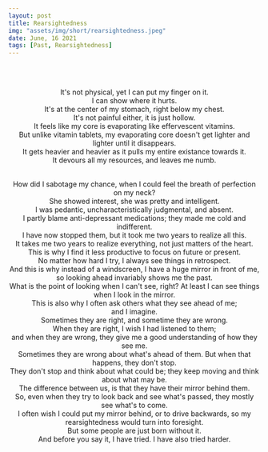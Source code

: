 ```yaml
---
layout: post
title: Rearsightedness
img: "assets/img/short/rearsightedness.jpeg"
date: June, 16 2021
tags: [Past, Rearsightedness]
---
```

  
<br><br>
<div align="center">

It's not physical, yet I can put my finger on it. <br>
I can show where it hurts. <br>
It's at the center of my stomach, right below my chest. <br>
It's not painful either, it is just hollow. <br>
It feels like my core is evaporating like effervescent vitamins. <br>
But unlike vitamin tablets, my evaporating core doesn't get lighter and lighter until it disappears. <br>
It gets heavier and heavier as it pulls my entire existance towards it. <br>
It devours all my resources, and leaves me numb. <br><br>
  
How did I sabotage my chance, when I could feel the breath of perfection on my neck? <br>
She showed interest, she was pretty and intelligent. <br>
I was pedantic, uncharacteristically judgmental, and absent. <br>
I partly blame anti-depressant medications; they made me cold and indifferent. <br>
I have now stopped them, but it took me two years to realize all this.<br>
It takes me two years to realize everything, not just matters of the heart. <br>
This is why I find it less productive to focus on future or present. <br>
No matter how hard I try, I always see things in retrospect. <br>
And this is why instead of a windscreen, I have a huge mirror in front of me, so looking ahead invariably shows me the past. <br>
What is the point of looking when I can't see, right? At least I can see things when I look in the mirror. <br>
This is also why I often ask others what they see ahead of me; <br> and I imagine. <br>
Sometimes they are right, and sometime they are wrong. <br>
When they are right, I wish I had listened to them; <br>
and when they are wrong, they give me a good understanding of how they see me. <br>
Sometimes they are wrong about what's ahead of them. But when that happens, they don't stop. <br>
They don't stop and think about what could be; they keep moving and think about what may be. <br>
The difference between us, is that they have their mirror behind them. <br>
So, even when they try to look back and see what's passed, they mostly see what's to come. <br> 
I often wish I could put my mirror behind, or to drive backwards, so my rearsightedness would turn into foresight. <br>
But some people are just born without it. <br>
And before you say it, I have tried. I have also tried harder. <br>
  

  

</div>
<br><br>
<br><br>
<br><br>
<br><br>
<br><br>
<br><br>
